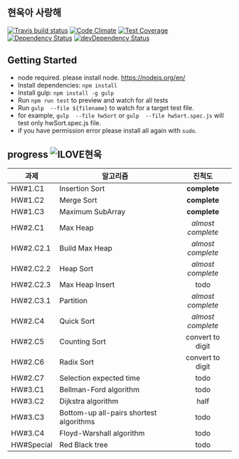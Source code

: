 
## 현욱아 사랑해

[![Travis build status](http://img.shields.io/travis/HwangJJung/hwSort.svg)](https://travis-ci.org/HwangJJung/hwSort)
[![Code Climate](https://codeclimate.com/github/HwangJJung/hwSort/badges/gpa.svg)](https://codeclimate.com/github/HwangJJung/hwSort)
[![Test Coverage](https://codeclimate.com/github/HwangJJung/hwSort/badges/coverage.svg)](https://codeclimate.com/github/HwangJJung/hwSort)
[![Dependency Status](https://david-dm.org/HwangJJung/hwSort.svg)](https://david-dm.org/HwangJJung/hwSort)
[![devDependency Status](https://david-dm.org/HwangJJung/hwSort/dev-status.svg)](https://david-dm.org/HwangJJung/hwSort#info=devDependencies)

## Getting Started
- node required. please install node. https://nodejs.org/en/
- Install dependencies: `npm install`
- Install gulp: `npm install -g gulp`
- Run `npm run test` to preview and watch for all tests
- Run `gulp  --file ${filename}` to watch for a target test file.
- for example, `gulp  --file hwSort` or `gulp  --file hwSort.spec.js` will test only hwSort.spec.js file.
- if you have permission error please install all again with `sudo`.


## progress ![ILOVE현욱](http://progressed.io/bar/38)

| 과제   | 알고리즘 | 진척도 |
| ------------- | ------------- | :-------------: |
| HW#1.C1  | Insertion Sort  | **complete** |
| HW#1.C2  | Merge Sort  | **complete** |
| HW#1.C3  | Maximum SubArray  | **complete** |
| HW#2.C1  | Max Heap  | *almost complete* |
| HW#2.C2.1  | Build Max Heap  | *almost complete* |
| HW#2.C2.2  | Heap Sort  | *almost complete* |
| HW#2.C2.3  | Max Heap Insert  | todo |
| HW#2.C3.1  | Partition  | *almost complete* |
| HW#2.C4 | Quick Sort  | *almost complete* |
| HW#2.C5  | Counting Sort  | convert to digit |
| HW#2.C6  | Radix Sort  | convert to digit |
| HW#2.C7  | Selection expected time  | todo |
| HW#3.C1  |  Bellman-Ford algorithm  | todo |
| HW#3.C2  |  Dijkstra algorithm  | half |
| HW#3.C3  |  Bottom-up all-pairs shortest algorithms  | todo |
| HW#3.C4  | Floyd-Warshall algorithm  | todo |
| HW#Special  | Red Black tree  | todo |
